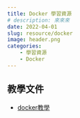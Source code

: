 ```yaml
---
title: Docker 學習資源
# description: 來來來
date: 2022-04-01
slug: resource/docker
image: header.png
categories:
    - 學習資源
    - Docker
---
```


## 教學文件
- [docker教學](https://joshhu.gitbooks.io/dockercommands/content/)